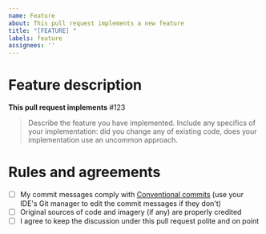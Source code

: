 ```yaml
---
name: Feature
about: This pull request implements a new feature
title: "[FEATURE] "
labels: feature
assignees: ''
---
```


# Feature description

<!-- Remove this section if your pull request dos not aim to implement an existing feature request -->
**This pull request implements** #123

> Describe the feature you have implemented. Include any specifics of your implementation: did you change any of existing code, does your implementation use an uncommon approach.

# Rules and agreements

- [ ] My commit messages comply with [Conventional commits](https://www.conventionalcommits.org/) (use your IDE's Git manager to edit the commit messages if they don't)
- [ ] Original sources of code and imagery (if any) are properly credited
- [ ] I agree to keep the discussion under this pull request polite and on point
